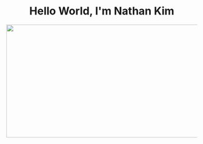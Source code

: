 <h1 align="center">Hello World, I'm Nathan Kim </h1>
<p align="center">
  <img width="1000" height="300" src="/media/monokuroBanner.png">
</p>

